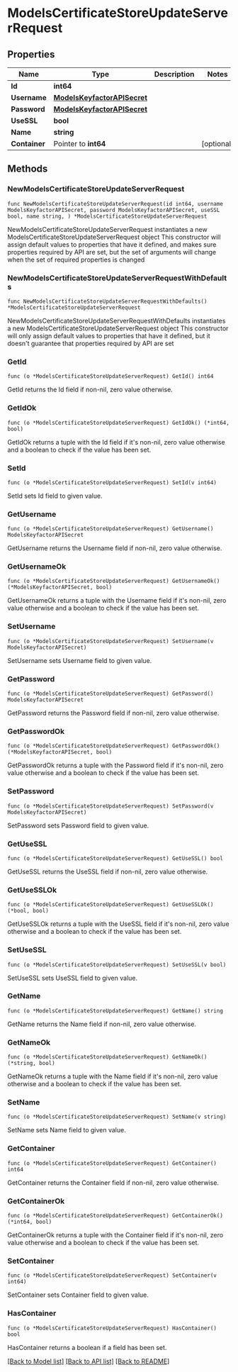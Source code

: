 # ModelsCertificateStoreUpdateServerRequest

## Properties

Name | Type | Description | Notes
------------ | ------------- | ------------- | -------------
**Id** | **int64** |  | 
**Username** | [**ModelsKeyfactorAPISecret**](ModelsKeyfactorAPISecret.md) |  | 
**Password** | [**ModelsKeyfactorAPISecret**](ModelsKeyfactorAPISecret.md) |  | 
**UseSSL** | **bool** |  | 
**Name** | **string** |  | 
**Container** | Pointer to **int64** |  | [optional] 

## Methods

### NewModelsCertificateStoreUpdateServerRequest

`func NewModelsCertificateStoreUpdateServerRequest(id int64, username ModelsKeyfactorAPISecret, password ModelsKeyfactorAPISecret, useSSL bool, name string, ) *ModelsCertificateStoreUpdateServerRequest`

NewModelsCertificateStoreUpdateServerRequest instantiates a new ModelsCertificateStoreUpdateServerRequest object
This constructor will assign default values to properties that have it defined,
and makes sure properties required by API are set, but the set of arguments
will change when the set of required properties is changed

### NewModelsCertificateStoreUpdateServerRequestWithDefaults

`func NewModelsCertificateStoreUpdateServerRequestWithDefaults() *ModelsCertificateStoreUpdateServerRequest`

NewModelsCertificateStoreUpdateServerRequestWithDefaults instantiates a new ModelsCertificateStoreUpdateServerRequest object
This constructor will only assign default values to properties that have it defined,
but it doesn't guarantee that properties required by API are set

### GetId

`func (o *ModelsCertificateStoreUpdateServerRequest) GetId() int64`

GetId returns the Id field if non-nil, zero value otherwise.

### GetIdOk

`func (o *ModelsCertificateStoreUpdateServerRequest) GetIdOk() (*int64, bool)`

GetIdOk returns a tuple with the Id field if it's non-nil, zero value otherwise
and a boolean to check if the value has been set.

### SetId

`func (o *ModelsCertificateStoreUpdateServerRequest) SetId(v int64)`

SetId sets Id field to given value.


### GetUsername

`func (o *ModelsCertificateStoreUpdateServerRequest) GetUsername() ModelsKeyfactorAPISecret`

GetUsername returns the Username field if non-nil, zero value otherwise.

### GetUsernameOk

`func (o *ModelsCertificateStoreUpdateServerRequest) GetUsernameOk() (*ModelsKeyfactorAPISecret, bool)`

GetUsernameOk returns a tuple with the Username field if it's non-nil, zero value otherwise
and a boolean to check if the value has been set.

### SetUsername

`func (o *ModelsCertificateStoreUpdateServerRequest) SetUsername(v ModelsKeyfactorAPISecret)`

SetUsername sets Username field to given value.


### GetPassword

`func (o *ModelsCertificateStoreUpdateServerRequest) GetPassword() ModelsKeyfactorAPISecret`

GetPassword returns the Password field if non-nil, zero value otherwise.

### GetPasswordOk

`func (o *ModelsCertificateStoreUpdateServerRequest) GetPasswordOk() (*ModelsKeyfactorAPISecret, bool)`

GetPasswordOk returns a tuple with the Password field if it's non-nil, zero value otherwise
and a boolean to check if the value has been set.

### SetPassword

`func (o *ModelsCertificateStoreUpdateServerRequest) SetPassword(v ModelsKeyfactorAPISecret)`

SetPassword sets Password field to given value.


### GetUseSSL

`func (o *ModelsCertificateStoreUpdateServerRequest) GetUseSSL() bool`

GetUseSSL returns the UseSSL field if non-nil, zero value otherwise.

### GetUseSSLOk

`func (o *ModelsCertificateStoreUpdateServerRequest) GetUseSSLOk() (*bool, bool)`

GetUseSSLOk returns a tuple with the UseSSL field if it's non-nil, zero value otherwise
and a boolean to check if the value has been set.

### SetUseSSL

`func (o *ModelsCertificateStoreUpdateServerRequest) SetUseSSL(v bool)`

SetUseSSL sets UseSSL field to given value.


### GetName

`func (o *ModelsCertificateStoreUpdateServerRequest) GetName() string`

GetName returns the Name field if non-nil, zero value otherwise.

### GetNameOk

`func (o *ModelsCertificateStoreUpdateServerRequest) GetNameOk() (*string, bool)`

GetNameOk returns a tuple with the Name field if it's non-nil, zero value otherwise
and a boolean to check if the value has been set.

### SetName

`func (o *ModelsCertificateStoreUpdateServerRequest) SetName(v string)`

SetName sets Name field to given value.


### GetContainer

`func (o *ModelsCertificateStoreUpdateServerRequest) GetContainer() int64`

GetContainer returns the Container field if non-nil, zero value otherwise.

### GetContainerOk

`func (o *ModelsCertificateStoreUpdateServerRequest) GetContainerOk() (*int64, bool)`

GetContainerOk returns a tuple with the Container field if it's non-nil, zero value otherwise
and a boolean to check if the value has been set.

### SetContainer

`func (o *ModelsCertificateStoreUpdateServerRequest) SetContainer(v int64)`

SetContainer sets Container field to given value.

### HasContainer

`func (o *ModelsCertificateStoreUpdateServerRequest) HasContainer() bool`

HasContainer returns a boolean if a field has been set.


[[Back to Model list]](../README.md#documentation-for-models) [[Back to API list]](../README.md#documentation-for-api-endpoints) [[Back to README]](../README.md)


